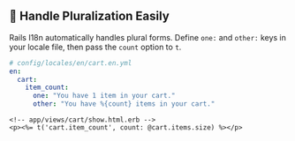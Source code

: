 ## 🍎 Handle Pluralization Easily

Rails I18n automatically handles plural forms. Define `one:` and `other:` keys in your locale file, then pass the `count` option to `t`.

```yaml
# config/locales/en/cart.en.yml
en:
  cart:
    item_count:
      one: "You have 1 item in your cart."
      other: "You have %{count} items in your cart."
``` 
```erb
<!-- app/views/cart/show.html.erb -->
<p><%= t('cart.item_count', count: @cart.items.size) %></p>
```